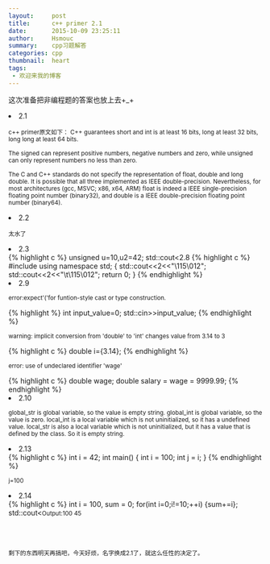```yaml
---
layout:     post
title:      c++ primer 2.1
date:       2015-10-09 23:25:11
author:     Hsmouc
summary:    cpp习题解答
categories: cpp
thumbnail:  heart
tags:
 - 欢迎来我的博客
---
```

<p>这次准备把非编程题的答案也放上去+_+</p>
<li>2.1</li>
<p><small>c++ primer原文如下：
C++ guarantees short and int is at least 16 bits, long at least 32 bits, long long at least 64 bits.<br/>

The signed can represent positive numbers, negative numbers and zero, while unsigned can only represent numbers no less than zero.<br/>

The C and C++ standards do not specify the representation of float, double and long double. It is possible that all three implemented as IEEE double-precision. Nevertheless, for most architectures (gcc, MSVC; x86, x64, ARM) float is indeed a IEEE single-precision floating point number (binary32), and double is a IEEE double-precision floating point number (binary64).</small></p>

<li>2.2</li>
<p><small>太水了</small></p>

<li>2.3</li>
{% highlight c %}
unsigned u=10,u2=42;
std::cout<<u2-u<<std::endl;  //32
std::cout<<u-u2<<std::endl;  //4294967264
int i=10,i2=42;  
std::cout<<i2-i<<std::endl;  //32
std::cout<<i-i2<<std::endl;  //-32
std::cout<<i-u<<std::endl;  //0
std::cout<<u-i<<std::endl; //0
{% endhighlight %}

<li>2.8</li>
{% highlight c %}
#include<iostream>
using namespace std;
{
   std::cout<<2<<"\115\012";
   std::cout<<2<<"\t\115\012";
   return 0;
}
{% endhighlight %}
<li>2.9</li>
<p><small>error:expect'('for funtion-style cast or type construction.</small></p>
{% highlight %}
int input_value=0;
std::cin>>input_value;
{% endhighlight %}

<p><small>warning: implicit conversion from 'double' to 'int' changes value from 3.14 to 3</small></p>
{% highlight c %}
double i={3.14};
{% endhighlight %}
<p><small>error: use of undeclared identifier 'wage'</small></p>
{% highlight c %}
double wage;
double salary = wage = 9999.99;
{% endhighlight %}
<li>2.10</li>
<p><small>global_str is global variable, so the value is empty string. global_int is global variable, so the value is zero. local_int is a local variable which is not uninitialized, so it has a undefined value. local_str is also a local variable which is not uninitialized, but it has a value that is defined by the class. So it is empty string. </small></p>

<li>2.13</li>
{% highlight c %}
int i = 42;
int main()
{
   int i = 100;
   int j = i;
}
{% endhighlight %}
<p><small>j=100</small></p>

<li>2.14</li>
{% highlight c %}
int i = 100, sum = 0;
for(int i=0;i!=10;++i)
    {sum+=i};
std::cout<<i<<" "<<sum<<std::endl;
{% endhighlight %}
<p><small>Output:100 45</small></p>

<br/>
<br/>
<p><small>剩下的东西明天再搞吧，今天好烦，名字换成2.1了，就这么任性的决定了。</small></p>


